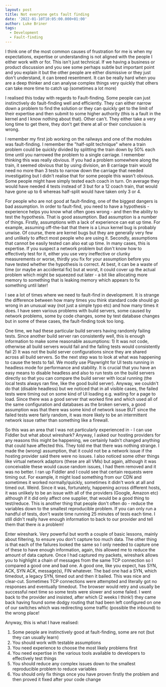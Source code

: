 ```yaml
---
layout: post
title: Not everyone gets fault finding
date: '2022-01-10T10:05:00.000+01:00'
author: Luke Briner
tags: 
  - Development
  - Fault-finding
---
```


I think one of the most common causes of frustration for me is when my expectations, expertise or understanding is not aligned with the people I either work with or for. This isn't just technical. If we having a business or product discussion and you see some perhaps subtle but important point and you explain it but the other people are either dismissive or they just don't understand, it can breed resentment. It can be really hard when you are a deep thinker and can analyse complex things very quickly that others can take more time to catch up (sometimes a lot more)

I realised this today with regards to Fault-finding. Some people can just instinctively do fault-finding well and efficiently. They can either narrow down a problem to find the solution or they can quickly get to the limit of their expertise and then submit to some higher authority (this is a fault in the kernel and I know nothing about that). Other can't. They either take a very long time to get there, they don't get there at all or their conclusion is wrong.

I remember my first job working on the railways and one of the modules was fault-finding. I remember the "half-split technique" where a train problem could be quickly divided by splitting the train down by 50% each time until you narrowed the problem to a single carriage. I remember thinking this was really obvious. If you had a problem somewhere along the train, it seemed obvious that by using division, an 8 carriage train would need no more than 3 tests to narrow down the carriage that needed investigating but I didn't realise that for some people this wasn't obvious. Some people might have simply tested each coach in turn. On average they would have needed 4 tests instead of 3 but for a 12 coach train, that would have gone up to 6 whereas half-split would have taken only 3 or 4.

For people who are not good at fault-finding, one of the biggest dangers is bad assumption. In order to fault-find, you need to have a hypothesis - experience helps you know what often goes wrong - and then the ability to test the hypothesis. That is good assumption. Bad assumption is a number of things. Firstly, assumptions with a lack of experience can eat up time. For example, assuming off-the-bat that there is a Linux kernel bug is probably unwise. Of course, there are kernel bugs but they are generally very few and unlikely to affect most people who are using it. Secondly, assumptions that cannot be easily tested can also eat up time. In many cases, this is expertise. If you suspect a network problem but don't know how to effectively test for it, either you use very ineffective or clunky measurements or worse, thirdly you fix for your assumption before you have tested whether the hypothesis is correct. At best, it can be a waste of time (or maybe an accidental fix) but at worst, it could cover up the actual problem which might be squeezed out later - a bit like allocating more memory to something that is leaking memory which appears to fix something until later!

I see a lot of times where we need to fault-find in development. It is strange the difference between how many times you think standard code should go wrong in an unusual way (not just a simple typo etc) and how many times it does. I have seen various problems with build servers, some caused by network problems, some by code changes, some by test database changes but in some of these cases, the fault-finding took too long.

One time, we had these particular build servers having randomly failing tests. Since another build server ran consistently well, this is enough information to make some reasonable assumptions: 1) It was not code, otherwise all build servers would fail and the failing tests would consistently fail 2) It was not the build server configurations since they are shared across all build servers. So the next step was to look at what was happening to cause the tests to fail. We mostly use Playwright for UI tests running in headless mode for performance and stability. It is crucial that you have an easy means to disable headless and also to run tests on the build servers directly so that you can compare the build server with local running (the local tests always ran fine, like the good build server). Anyway, we couldn't do that (disable headless) but we noticed that in all visible cases, the failed tests were timing out on some kind of UI loading e.g. waiting for a page to load. Since there was a good server that worked fine and which used all of the same configuration and databases as the broken servers, a good assumption was that there was some kind of network issue BUT since the failed tests were fairly random, it was more likely to be an intermittent network issue rather than something like a firewall.

So this was an area that I was not particularly experienced in - I can use Fiddler but what about wireshark? Anyway, I asked our hosting providers for any reasons this might be happening, we certainly hadn't changed anything that could have affected this. They told me that there was nothing strange. I made the (wrong) assumption, that it could not be a network issue if the hosting provider said there were no issues. I also noticed some other things like virtual network adaptors (these are all VMs) but again, although it was conceivable these would cause random issues, I had them removed and it was no better. I ran up Fiddler and I could see that certain requests were timing out. For example, it might load something from our CDN and sometimes it worked normally/quickly, sometimes it didn't work at all and timed out. Weird. Since it was, fortunately, happening across different hosts, it was unlikely to be an issue with all of the providers (Google, Amazon etc) although if it did only affect one supplier, that would be a good thing to test/reduce. This is another thing that people don't often do - reduce the variables down to the smallest reproducible problem. If you can only run a handful of tests, don't waste time running 25 minutes of tests each time. I still didn't really have enough information to back to our provider and tell them that there *is* a problem!

Enter wireshark. Very powerful but worth a couple of basic lessons, mainly about filtering, to ensure you don't capture too much data. The other thing is that each of the failures looked the same so I only needed to capture one of these to have enough information, again, this allowed me to reduce the amount of data capture. Once I had captured my packets, wireshark allows you to highlight a chain of messages from the same TCP connection so I compared a good one and bad one. A good one, like you expect, has SYN, ACK, SYN ACK, message(s), FIN whatever. The bad one had a SYN, which timedout, a legacy SYN, timed out and then it bailed. This was nice and clear-cut. Sometimes TCP connections were attempted and literally got no responses and eventually timedout. The browser would retry and usually be successful next time so some tests were slower and some failed. I went back to the provider and insisted, after which (2 weeks I think!) they came back having found some dodgy routing that had been left configured on one of our switches which was redirecting some traffic (possible the inbound) to the wrong place!

Anyway, this is what I have realised:

1. Some people are instinctively good at fault-finding, some are not (but they can usually learn)
1. You should work with testable assumptions
1. You need experience to choose the most likely problems first
1. You need expertise in the various tools available to developers to effectively test things
1. You should reduce any complex issues down to the smallest reproducible problem to reduce variables
1. You should only fix things once you have proven firstly the problem and then proved it fixed after your code change